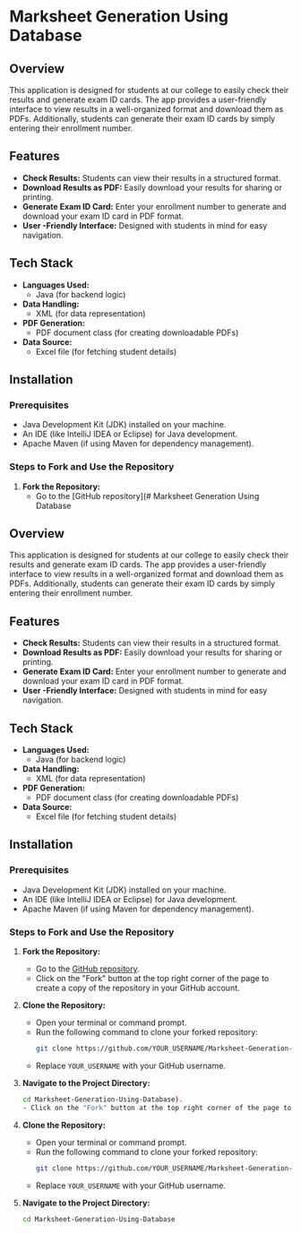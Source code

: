 # Marksheet Generation Using Database

## Overview
This application is designed for students at our college to easily check their results and generate exam ID cards. The app provides a user-friendly interface to view results in a well-organized format and download them as PDFs. Additionally, students can generate their exam ID cards by simply entering their enrollment number.

## Features
- **Check Results:** Students can view their results in a structured format.
- **Download Results as PDF:** Easily download your results for sharing or printing.
- **Generate Exam ID Card:** Enter your enrollment number to generate and download your exam ID card in PDF format.
- **User -Friendly Interface:** Designed with students in mind for easy navigation.

## Tech Stack
- **Languages Used:** 
  - Java (for backend logic)
- **Data Handling:** 
  - XML (for data representation)
- **PDF Generation:** 
  - PDF document class (for creating downloadable PDFs)
- **Data Source:** 
  - Excel file (for fetching student details)

## Installation

### Prerequisites
- Java Development Kit (JDK) installed on your machine.
- An IDE (like IntelliJ IDEA or Eclipse) for Java development.
- Apache Maven (if using Maven for dependency management).

### Steps to Fork and Use the Repository

1. **Fork the Repository:**
   - Go to the [GitHub repository](# Marksheet Generation Using Database

## Overview
This application is designed for students at our college to easily check their results and generate exam ID cards. The app provides a user-friendly interface to view results in a well-organized format and download them as PDFs. Additionally, students can generate their exam ID cards by simply entering their enrollment number.

## Features
- **Check Results:** Students can view their results in a structured format.
- **Download Results as PDF:** Easily download your results for sharing or printing.
- **Generate Exam ID Card:** Enter your enrollment number to generate and download your exam ID card in PDF format.
- **User -Friendly Interface:** Designed with students in mind for easy navigation.

## Tech Stack
- **Languages Used:** 
  - Java (for backend logic)
- **Data Handling:** 
  - XML (for data representation)
- **PDF Generation:** 
  - PDF document class (for creating downloadable PDFs)
- **Data Source:** 
  - Excel file (for fetching student details)

## Installation

### Prerequisites
- Java Development Kit (JDK) installed on your machine.
- An IDE (like IntelliJ IDEA or Eclipse) for Java development.
- Apache Maven (if using Maven for dependency management).

### Steps to Fork and Use the Repository

1. **Fork the Repository:**
   - Go to the [GitHub repository](https://github.com/vishal-bhutekar21/Marksheet-Generation-Using-Database.git).
   - Click on the "Fork" button at the top right corner of the page to create a copy of the repository in your GitHub account.

2. **Clone the Repository:**
   - Open your terminal or command prompt.
   - Run the following command to clone your forked repository:
     ```bash
     git clone https://github.com/YOUR_USERNAME/Marksheet-Generation-Using-Database.git
     ```
   - Replace `YOUR_USERNAME` with your GitHub username.

3. **Navigate to the Project Directory:**
   ```bash
   cd Marksheet-Generation-Using-Database).
   - Click on the "Fork" button at the top right corner of the page to create a copy of the repository in your GitHub account.

2. **Clone the Repository:**
   - Open your terminal or command prompt.
   - Run the following command to clone your forked repository:
     ```bash
     git clone https://github.com/YOUR_USERNAME/Marksheet-Generation-Using-Database.git
     ```
   - Replace `YOUR_USERNAME` with your GitHub username.

3. **Navigate to the Project Directory:**
   ```bash
   cd Marksheet-Generation-Using-Database
